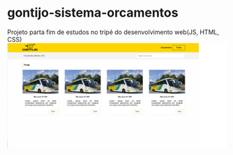 # gontijo-sistema-orcamentos
Projeto parta fim de estudos no tripé do desenvolvimento web(JS, HTML, CSS)
<img src="Sem título.png">
